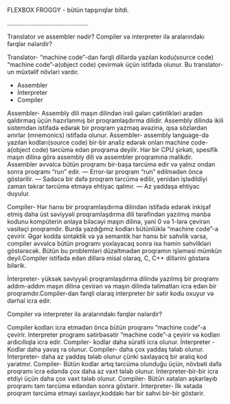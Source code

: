 FLEXBOX FROGGY - bütün tapşırıqlar  bitdi.

...............................................

Translator ve assembler nədir? Compiler və interpreter ilə aralarındakı fərqlər nələrdir?

Translator- “machine code”-dan fərqli dillərdə yazılan kodu(source code) “machine code”-a(object code) çevirmək üçün istifadə olunur. Bu translator-un müxtəlif növləri vardır.

- Assembler
- İnterpreter
- Compiler

Assembler- Assembly dili maşın dilindən irəli gələn çətinlikləri aradan qaldırmaq üçün hazırlanmış bir proqramlaşdırma dilidir.  Assembly  dilində ikili sistemdən istifadə edərək bir proqram yazmaq əvəzinə, qısa sözlərdən əmrlər (mnemonics) istifadə olunur.
Assembler- assembly language-də yazılan kodları(source code) bir-bir analiz edərək onları machine code-a(object code) tərcümə edən proqrama deyilir.
Hər bir CPU şirkəti, spesifik maşın dilinə görə assembly dili və assembler proqramına malikdir.
 Assembler əvvəlcə bütün proqramı bir-başa tərcümə edir və yalnız ondan sonra proqramı “run” edir.
— Error-lar proqram “run” edilmədən öncə göstərilir.
— Sadəcə bir dəfə proqram tərcümə edilir, yenidən işlədildiyi zaman təkrar tərcümə etməyə ehtiyac qalmır.
— Az yaddaşa ehtiyac duyulur.

Compiler- Hər hansı bir proqramlaşdırma dilindən istifadə edərək inkişaf etmiş daha üst səviyyəli proqramlaşdırma dili tərəfindən yazılmış mənbə kodunu kompüterin anlaya biləcəyi maşın dilinə, yəni 0 və 1-lərə çevirən vasitəçi proqramdır. Burda yazdığımız kodları bütünlüklə “machine code”-a çevirir. 
Əgər kodda sintaktik və ya semantik hər hansı bir səhvlik varsa, compiler əvvəlcə bütün programı yoxlayacaq sonra isə həmin səhvlikləri göstərəcək. Bütün bu problemləri düzəltmədən proqramın işləməsi mümkün deyil.Compiler istifadə edən dillərə misal olaraq, C, C++ dillərini göstərə bilərik.

İnterpreter-  yüksək səviyyəli proqramlaşdırma dilində yazılmış bir proqramı addım-addım maşın dilinə çevirən və maşın dilində təlimatları icra edən bir proqramdır.Compiler-dan fərqli olaraq interpreter bir sətir kodu oxuyur və dərhal icra edir.

 Compiler və interpreter ilə aralarındakı fərqlər nələrdir?
 
 Compiler kodları icra etmədən öncə bütün proqramı “machine code”-a çevirir.
 Interpreter programı sətirbəsətir “machine code”-a çevirir və kodları ardıcıllıqla icra edir.
 Compiler- kodlar daha sürətli icra olunur.
 İnterpreter - Kodlar daha yavaş ra olunur.
 Compiler- daha çox yaddaş tələb olunur.
 İnterpreter- daha az yaddaş tələb olunur çünki saxlayacq bir aralıq kod yaratmır.
 Compiler- Bütün kodlar artıq tərcümə olunduğu üçün, növbəti dəfə proqramı icra edəndə çox daha az vaxt tələb olunur.
 İnterpreter-bir-bir icra etdiyi üçün daha çox vaxt tələb olunur.
 Compiler- Bütün xətaları aşkarlayıb proqramı tam tərcümə edəndən sonra göstərir.
 İnterpreter- İlk xətada proqram tərcümə etməyi saxlayır,koddakı hər bir səhvi bir-bir göstərir.
 
 
